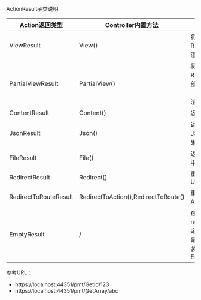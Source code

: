 ActionResult子类说明

| Action返回类型        | Controller内置方法                   | 说明                                                         |
| --------------------- | ------------------------------------ | ------------------------------------------------------------ |
| ViewResult            | View()                               | 将视图数据交由Razor视图引擎渲染                              |
| PartialViewResult     | PartialView()                        | 将视图数据交由Razor视图引擎部分视图（PartialView）渲染       |
| ContentResult         | Content()                            | 返回自定义文本                                               |
| JsonResult            | Json()                               | 返回对象的JSON序列化结果                                     |
| FileResult            | File()                               | 返回要写入响应中的二进制输出                                 |
| RedirectResult        | Redirect()                           | 重定向到指定的Url                                            |
| RedirectToRouteResult | RedirectToAction(),RedirectToRoute() | 重定向到指定的Action或者路由                                 |
| EmptyResult           | /                                    | 在Action返回null或者Action定义返回关键字是void时会被包装为EmptyResult |

参考URL：
*  https://localhost:44351/pmt/GetId/123
*  https://localhost:44351/pmt/GetArray/abc